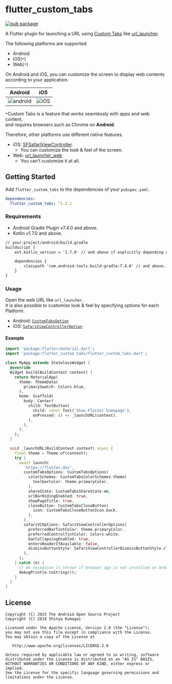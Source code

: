 # flutter_custom_tabs
[![pub package](https://img.shields.io/pub/v/flutter_custom_tabs.svg)](https://pub.dartlang.org/packages/flutter_custom_tabs)

A Flutter plugin for launching a URL using [Custom Tabs](https://developer.chrome.com/docs/android/custom-tabs/)
 like [url_launcher](https://pub.dev/packages/url_launcher).  

The following platforms are supported:
- Android
- iOS(`*`)
- Web(`*`)

On Android and iOS, you can customize the screen 
to display web contents according to your application.

| Android | iOS |
| - | - |
| ![android](https://i.imgur.com/lgPWvLS.gif) | ![iOS](https://i.imgur.com/LhsCUzb.gif) |

`*`Custom Tabs is a feature that works seamlessly with apps and web content,  
and requires browsers such as Chrome on **Android**.  

Therefore, other platforms use different native features.
- iOS: [SFSafariViewController](https://developer.apple.com/documentation/safariservices/sfsafariviewcontroller).
  - You can customize the look & feel of the screen.
- Web: [url_launcher_web](https://pub.dev/packages/url_launcher_web)
  - You can't customize it at all.

## Getting Started
Add `flutter_custom_tabs` to the dependencies of your `pubspec.yaml`.

``` yaml
dependencies:
  flutter_custom_tabs: ^1.2.1
```

### Requirements
- Android Gradle Plugin v7.4.0 and above.
- Kotlin v1.7.0 and above.

```diff
// your-project/android/build.gradle
buildscript {
    ext.kotlin_version = '1.7.0' // and above if explicitly depending on Kotlin.

    dependencies {
        classpath 'com.android.tools.build:gradle:7.4.0' // and above.
    }
}
```

### Usage
Open the web URL like `url_launcher`.  
It is also possible to customize look & feel by specifying options for each Platform.
- Android: [`CustomTabsOption`](https://github.com/droibit/flutter_custom_tabs/blob/main/flutter_custom_tabs_platform_interface/lib/src/custom_tabs_option.dart)
- iOS: [`SafariViewControllerOption`](https://github.com/droibit/flutter_custom_tabs/blob/main/flutter_custom_tabs_platform_interface/lib/src/safari_view_controller_option.dart)

#### Example

``` dart
import 'package:flutter/material.dart';
import 'package:flutter_custom_tabs/flutter_custom_tabs.dart';

class MyApp extends StatelessWidget {
  @override
  Widget build(BuildContext context) {
    return MaterialApp(
      theme: ThemeData(
        primarySwatch: Colors.blue,
      ),
      home: Scaffold(
        body: Center(
          child: TextButton(
            child: const Text('Show Flutter homepage'),
            onPressed: () => _launchURL(context),
          ),
        ),
      ),
    );
  }

  void _launchURL(BuildContext context) async {
    final theme = Theme.of(context);
    try {
      await launch(
        'https://flutter.dev',
        customTabsOptions: CustomTabsOptions(
          colorSchemes: CustomTabsColorSchemes.theme(
            toolbarColor: theme.primaryColor,
          ),
          shareState: CustomTabsShareState.on,
          urlBarHidingEnabled: true,
          showPageTitle: true,
          closeButton: CustomTabsCloseButton(
            icon: CustomTabsCloseButtonIcon.back,
          ),
        ),                    
        safariVCOptions: SafariViewControllerOptions(
          preferredBarTintColor: theme.primaryColor,
          preferredControlTintColor: Colors.white,
          barCollapsingEnabled: true,
          entersReaderIfAvailable: false,
          dismissButtonStyle: SafariViewControllerDismissButtonStyle.close,        
        ),
      );
    } catch (e) {
      // An exception is thrown if browser app is not installed on Android device.
      debugPrint(e.toString());
    }
  }
}
```

## License

    Copyright (C) 2015 The Android Open Source Project
    Copyright (C) 2018 Shinya Kumagai

    Licensed under the Apache License, Version 2.0 (the "License");
    you may not use this file except in compliance with the License.
    You may obtain a copy of the License at

       http://www.apache.org/licenses/LICENSE-2.0

    Unless required by applicable law or agreed to in writing, software
    distributed under the License is distributed on an "AS IS" BASIS,
    WITHOUT WARRANTIES OR CONDITIONS OF ANY KIND, either express or implied.
    See the License for the specific language governing permissions and
    limitations under the License.
